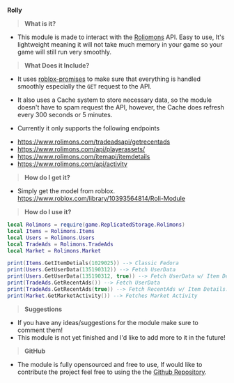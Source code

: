**Rolly**

> **What is it?**
* This module is made to interact with the [Roliomons](https://www.rolimons.com/) API. Easy to use, It's lightweight meaning it will not take much memory in your game so your game will still run very smoothly.

> **What Does it Include?**

* It uses [roblox-promises](https://eryn.io/roblox-lua-promise/) to make sure that everything is handled smoothly especially the `GET` request to the API.

* It also uses a Cache system to store necessary data, so the module doesn't have to spam request the API, however, the Cache does refresh every 300 seconds or 5 minutes.

* Currently it only supports the following endpoints
+ https://www.rolimons.com/tradeadsapi/getrecentads
+ https://www.rolimons.com/api/playerassets/
+ https://www.rolimons.com/itemapi/itemdetails
+ https://www.rolimons.com/api/activity

> **How do I get it?**
* Simply get the model from roblox.
https://www.roblox.com/library/10393564814/Roli-Module

> **How do I use it?**
```lua
local Rolimons = require(game.ReplicatedStorage.Rolimons)
local Items = Rolimons.Items
local Users = Rolimons.Users
local TradeAds = Rolimons.TradeAds
local Market = Rolimons.Market

print(Items.GetItemDetials(1029025)) --> Classic Fedora
print(Users.GetUserData(135190312)) --> Fetch UserData
print(Users.GetUserData(135190312, true)) --> Fetch UserData w/ Item Details.
print(TradeAds.GetRecentAds()) --> Fetch UserData
print(TradeAds.GetRecentAds(true)) --> Fetch RecentAds w/ Item Details.
print(Market.GetMarketActivity()) --> Fetches Market Activity
```

> **Suggestions**
* If you have any ideas/suggestions for the module make sure to comment them!
* This module is not yet finished and I'd like to add more to it in the future!

> **GitHub**
* The module is fully opensourced and free to use, If would like to contribute the project  feel free to using the the [Github Repository](https://github.com/workframes/Rolimons).

